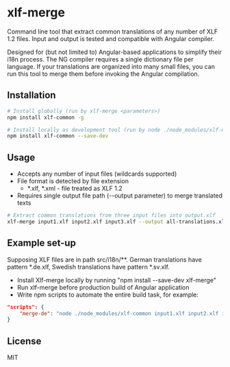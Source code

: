 # xlf-merge
Command line tool that extract common translations of any number of XLF 1.2 files.
Input and output is tested and compatible with Angular compiler.

Designed for (but not limited to) Angular-based applications to simplify their i18n process.
The NG compiler requires a single dictionary file per language. If your translations are organized into
many small files, you can run this tool to merge them before invoking the Angular compilation.

## Installation
```bash
# Install globally (run by xlf-merge <parameters>)
npm install xlf-common -g

# Install locally as development tool (run by node ./node_modules/xlf-merge <parameters>)
npm install xlf-common --save-dev
```

## Usage
- Accepts any number of input files (wildcards supported)
- File format is detected by file extension
    - *.xlf, *.xml - file treated as XLF 1.2 
- Requires single output file path (--output parameter) to merge translated texts
```bash
# Extract common translations from three input files into output.xlf
xlf-merge input1.xlf input2.xlf input3.xlf --output all-translations.xlf
```

## Example set-up
Supposing XLF files are in path src/i18n/**.
German translations have pattern *.de.xlf, Swedish translations have pattern *.sv.xlf.
- Install Xlf-merge locally by running "npm install --save-dev xlf-merge"
- Run xlf-merge before production build of Angular application
- Write npm scripts to automate the entire build task, for example:
```json
"scripts": {
    "merge-de": "node ./node_modules/xlf-common input1.xlf input2.xlf input3.xlf --output all-translations.xlf"
}
```

## License
MIT
